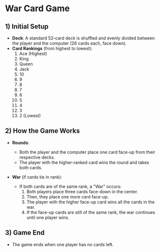 # War Card Game

## 1) Initial Setup
- **Deck**: A standard 52-card deck is shuffled and evenly divided between the player and the computer (26 cards each, face down).
- **Card Rankings** (from highest to lowest):
  1. Ace (Highest)
  2. King
  3. Queen
  4. Jack
  5. 10
  6. 9
  7. 8
  8. 7
  9. 6
  10. 5
  11. 4
  12. 3
  13. 2 (Lowest)

## 2) How the Game Works
- **Rounds**:
  - Both the player and the computer place one card face-up from their respective decks.
  - The player with the higher-ranked card wins the round and takes both cards.
  
- **War** (if cards tie in rank):
  - If both cards are of the same rank, a "War" occurs:
    1. Both players place three cards face-down in the center.
    2. Then, they place one more card face-up.
    3. The player with the higher face-up card wins all the cards in the war.
    4. If the face-up cards are still of the same rank, the war continues until one player wins.

## 3) Game End
- The game ends when one player has no cards left.
